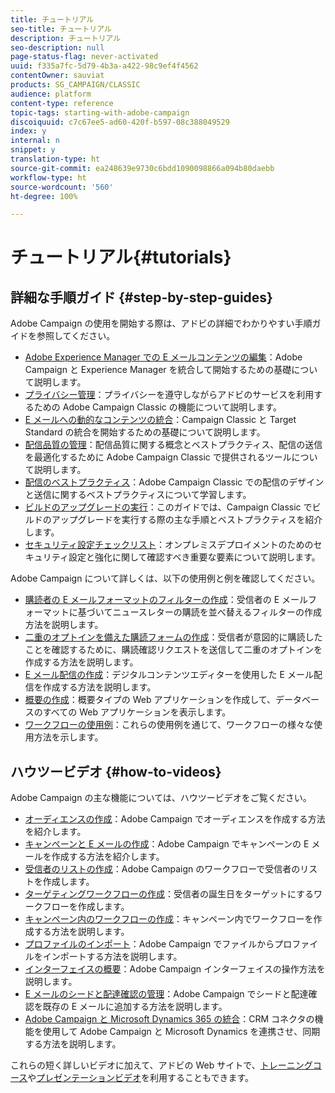 ```yaml
---
title: チュートリアル
seo-title: チュートリアル
description: チュートリアル
seo-description: null
page-status-flag: never-activated
uuid: f335a7fc-5d79-4b3a-a422-98c9ef4f4562
contentOwner: sauviat
products: SG_CAMPAIGN/CLASSIC
audience: platform
content-type: reference
topic-tags: starting-with-adobe-campaign
discoiquuid: c7c67ee5-ad60-420f-b597-08c388049529
index: y
internal: n
snippet: y
translation-type: ht
source-git-commit: ea248639e9730c6bdd1090098866a094b80daebb
workflow-type: ht
source-wordcount: '560'
ht-degree: 100%

---
```



# チュートリアル{#tutorials}

## 詳細な手順ガイド {#step-by-step-guides}

Adobe Campaign の使用を開始する際は、アドビの詳細でわかりやすい手順ガイドを参照してください。

* [Adobe Experience Manager での E メールコンテンツの編集](https://helpx.adobe.com/jp/campaign/kb/acc-aem.html)：Adobe Campaign と Experience Manager を統合して開始するための基礎について説明します。
* [プライバシー管理](https://helpx.adobe.com/jp/campaign/kb/acc-privacy.html)：プライバシーを遵守しながらアドビのサービスを利用するための Adobe Campaign Classic の機能について説明します。
* [E メールへの動的なコンテンツの統合](https://docs.adobe.com/content/help/ja-JP/campaign-classic/using/integrating-with-adobe-experience-cloud/adobe-target/inserting-a-dynamic-image.html)：Campaign Classic と Target Standard の統合を開始するための基礎について説明します。
* [配信品質の管理](../../delivery/using/deliverability-key-points.md)：配信品質に関する概念とベストプラクティス、配信の送信を最適化するために Adobe Campaign Classic で提供されるツールについて説明します。
* [配信のベストプラクティス](../../delivery/using/delivery-best-practices.md)：Adobe Campaign Classic での配信のデザインと送信に関するベストプラクティスについて学習します。
* [ビルドのアップグレードの実行](https://helpx.adobe.com/jp/campaign/kb/acc-build-upgrade.html)：このガイドでは、Campaign Classic でビルドのアップグレードを実行する際の主な手順とベストプラクティスを紹介します。
* [セキュリティ設定チェックリスト](https://helpx.adobe.com/jp/campaign/kb/acc-security.html)：オンプレミスデプロイメントのためのセキュリティ設定と強化に関して確認すべき重要な要素について説明します。

Adobe Campaign について詳しくは、以下の使用例と例を確認してください。

* [購読者の E メールフォーマットのフィルターの作成](../../platform/using/use-case.md#creating-a-filter-on-the-email-format-of-subscribers)：受信者の E メールフォーマットに基づいてニュースレターの購読を並べ替えるフィルターの作成方法を説明します。
* [二重のオプトインを備えた購読フォームの作成](../../web/using/use-cases--web-forms.md#create-a-subscription--form-with-double-opt-in)：受信者が意図的に購読したことを確認するために、購読確認リクエストを送信して二重のオプトインを作成する方法を説明します。
* [E メール配信の作成](../../web/using/use-case--creating-an-email-delivery.md)：デジタルコンテンツエディターを使用した E メール配信を作成する方法を説明します。
* [概要の作成](../../web/using/use-cases--creating-overviews.md)：概要タイプの Web アプリケーションを作成して、データベースのすべての Web アプリケーションを表示します。
* [ワークフローの使用例](../../workflow/using/about-workflow-use-cases.md)：これらの使用例を通じて、ワークフローの様々な使用方法を示します。

## ハウツービデオ {#how-to-videos}

Adobe Campaign の主な機能については、ハウツービデオをご覧ください。

* [オーディエンスの作成](https://docs.adobe.com/content/help/ja-JP/campaign-classic-learn/tutorials/getting-started/creating-a-list-of-recipients.html)：Adobe Campaign でオーディエンスを作成する方法を紹介します。
* [キャンペーンと E メールの作成](https://docs.adobe.com/content/help/ja-JP/campaign-classic-learn/tutorials/getting-started/creating-a-campaign-and-an-email.html)：Adobe Campaign でキャンペーンの E メールを作成する方法を紹介します。
* [受信者のリストの作成](https://docs.adobe.com/content/help/ja-JP/campaign-classic-learn/tutorials/getting-started/creating-a-list-of-recipients.html)：Adobe Campaign のワークフローで受信者のリストを作成します。
* [ターゲティングワークフローの作成](https://docs.adobe.com/content/help/ja-JP/campaign-classic-learn/tutorials/getting-started/creating-a-targeting-workflow.html)：受信者の誕生日をターゲットにするワークフローを作成します。
* [キャンペーン内のワークフローの作成](https://docs.adobe.com/content/help/ja-JP/campaign-classic-learn/tutorials/getting-started/creating-a-workflow.html)：キャンペーン内でワークフローを作成する方法を説明します。
* [プロファイルのインポート](https://docs.adobe.com/content/help/ja-JP/campaign-classic-learn/tutorials/getting-started/importing-profiles.html)：Adobe Campaign でファイルからプロファイルをインポートする方法を説明します。
* [インターフェイスの概要](https://docs.adobe.com/content/help/en/campaign-learn/campaign-classic-tutorials/getting-started/interface-overview.html)：Adobe Campaign インターフェイスの操作方法を説明します。
* [E メールのシードと配達確認の管理](https://docs.adobe.com/content/help/ja-JP/campaign-classic-learn/tutorials/getting-started/managing-seed-and-proofs.html)：Adobe Campaign でシードと配達確認を既存の E メールに追加する方法を説明します。
* [Adobe Campaign と Microsoft Dynamics 365 の統合](https://docs.adobe.com/content/help/ja-JP/campaign-classic-learn/tutorials/integrating/dynamics365-integration.html)：CRM コネクタの機能を使用して Adobe Campaign と Microsoft Dynamics を連携させ、同期する方法を説明します。

これらの短く詳しいビデオに加えて、アドビの Web サイトで、[トレーニングコース](https://learning.adobe.com/catalog.html)や[プレゼンテーションビデオ](https://www.adobe.com/training/video.html)を利用することもできます。
